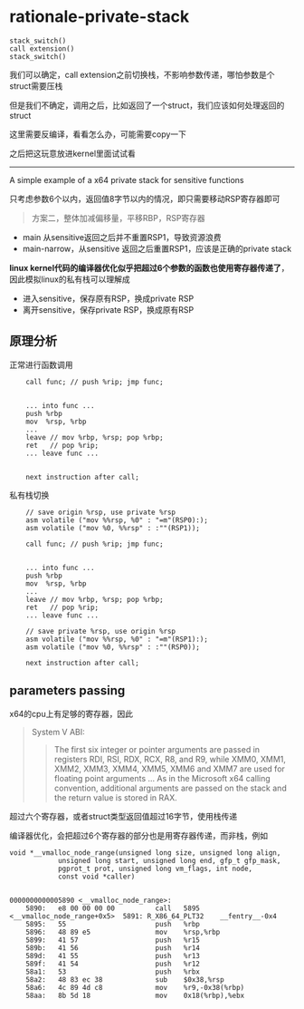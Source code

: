 # rationale-private-stack


```
stack_switch()
call extension()
stack_switch()
```

我们可以确定，call extension之前切换栈，不影响参数传递，哪怕参数是个struct需要压栈

但是我们不确定，调用之后，比如返回了一个struct，我们应该如何处理返回的struct

这里需要反编译，看看怎么办，可能需要copy一下

之后把这玩意放进kernel里面试试看



-------------------------------
A simple example of a x64 private stack for sensitive functions

只考虑参数6个以内，返回值8字节以内的情况，即只需要移动RSP寄存器即可

> 方案二，整体加减偏移量，平移RBP，RSP寄存器

* main 从sensitive返回之后并不重置RSP1，导致资源浪费
* main-narrow，从sensitive 返回之后重置RSP1，应该是正确的private stack

**linux kernel代码的编译器优化似乎把超过6个参数的函数也使用寄存器传递了**，因此模拟linux的私有栈可以理解成

* 进入sensitive，保存原有RSP，换成private RSP
* 离开sensitive，保存private RSP，换成原有RSP

## 原理分析

正常进行函数调用

```
    call func; // push %rip; jmp func;


    ... into func ...
    push %rbp
    mov  %rsp, %rbp
    ...
    leave // mov %rbp, %rsp; pop %rbp;
    ret   // pop %rip;
    ... leave func ...


    next instruction after call;
```

私有栈切换

```
    // save origin %rsp, use private %rsp
    asm volatile ("mov %%rsp, %0" : "=m"(RSP0):);
    asm volatile ("mov %0, %%rsp" : :""(RSP1));

    call func; // push %rip; jmp func;


    ... into func ...
    push %rbp
    mov  %rsp, %rbp
    ...
    leave // mov %rbp, %rsp; pop %rbp;
    ret   // pop %rip;
    ... leave func ...

    // save private %rsp, use origin %rsp
    asm volatile ("mov %%rsp, %0" : "=m"(RSP1):);
	asm volatile ("mov %0, %%rsp" : :""(RSP0));
    
    next instruction after call;
```


## parameters passing

x64的cpu上有足够的寄存器，因此

> System V ABI:  
>> The first six integer or pointer arguments are passed in registers RDI, RSI, RDX, RCX, R8, and R9, while XMM0, XMM1, XMM2, XMM3, XMM4, XMM5, XMM6 and XMM7 are used for floating point arguments ... As in the Microsoft x64 calling convention, additional arguments are passed on the stack and the return value is stored in RAX.

超过六个寄存器，或者struct类型返回值超过16字节，使用栈传递

编译器优化，会把超过6个寄存器的部分也是用寄存器传递，而非栈，例如

```
void *__vmalloc_node_range(unsigned long size, unsigned long align,
			unsigned long start, unsigned long end, gfp_t gfp_mask,
			pgprot_t prot, unsigned long vm_flags, int node,
			const void *caller)


0000000000005890 <__vmalloc_node_range>:
    5890:	e8 00 00 00 00       	call   5895 <__vmalloc_node_range+0x5>	5891: R_X86_64_PLT32	__fentry__-0x4
    5895:	55                   	push   %rbp
    5896:	48 89 e5             	mov    %rsp,%rbp
    5899:	41 57                	push   %r15
    589b:	41 56                	push   %r14
    589d:	41 55                	push   %r13
    589f:	41 54                	push   %r12
    58a1:	53                   	push   %rbx
    58a2:	48 83 ec 38          	sub    $0x38,%rsp
    58a6:	4c 89 4d c8          	mov    %r9,-0x38(%rbp)
    58aa:	8b 5d 18             	mov    0x18(%rbp),%ebx
```



